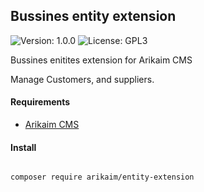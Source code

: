 ## Bussines entity extension
![Version: 1.0.0](https://img.shields.io/github/release/arikaim/bussines-entity-extension.svg)
![License: GPL3](https://img.shields.io/badge/License-GPLv3-blue.svg)


Bussines enitites extension for Arikaim CMS

Manage Customers, and suppliers.


#### Requirements 
  * [Arikaim CMS](https://github.com/arikaim/arikaim)



#### Install
```sh

composer require arikaim/entity-extension

```
